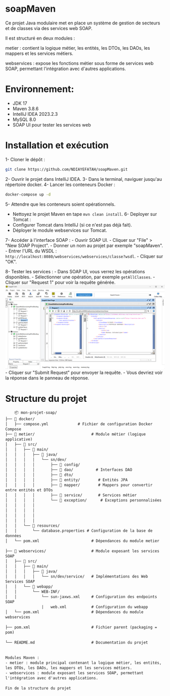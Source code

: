 # soapMaven
Ce projet Java modulaire met en place un système de gestion de secteurs et de classes via des services web SOAP.

Il est structuré en deux modules :

metier : contient la logique métier, les entités, les DTOs, les DAOs, les mappers et les services métiers.

webservices : expose les fonctions métier sous forme de services web SOAP, permettant l'intégration avec d'autres applications.

# Environnement:
- JDK 17
- Maven 3.8.6
- IntelliJ IDEA 2023.2.3
- MySQL 8.0
- SOAP UI pour tester les services web

# Installation et exécution
1- Cloner le dépôt :
```bash
git clone https://github.com/NDIAYEFATAH/soapMaven.git
```
2- Ouvrir le projet dans IntelliJ IDEA.
3- Dans le terminal, naviguer jusqu'au répertoire docker.
4- Lancer les conteneurs Docker :
```bash
docker-compose up -d
```
5- Attendre que les conteneurs soient opérationnels.
   - Nettoyez le projet Maven en tape `mvn clean install`.
6- Deployer sur Tomcat :
   - Configurer Tomcat dans IntelliJ (si ce n'est pas déjà fait).
   - Déployer le module webservices sur Tomcat.

7- Accéder à l'interface SOAP :
    - Ouvrir SOAP UI.
    - Cliquer sur "File" > "New SOAP Project".
    - Donner un nom au projet par exemple "soapMaven".
    - Entrer l'URL du WSDL : `http://localhost:8080/webservices/webservices/classe?wsdl`.
    - Cliquer sur "OK".

8- Tester les services :
    - Dans SOAP UI, vous verrez les opérations disponibles.
    - Sélectionner une opération, par exemple `getAllClasses`.
    - Cliquer sur "Request 1" pour voir la requête générée.
    ![img_getAllClasses.png](img_getAllClasses.png)
    - Cliquer sur "Submit Request" pour envoyer la requête.
    - Vous devriez voir la réponse dans le panneau de réponse.

# Structure du projet
```
    📦 mon-projet-soap/
├── 📁 docker/
│   ├── compose.yml             # Fichier de configuration Docker Compose
├── 📁 metier/                         # Module métier (logique applicative)
│   ├── 📁 src/
│   │   ├── 📁 main/
│   │   │   ├── 📁 java/
│   │   │   │   └── sn/dev/
│   │   │   │       ├── 📁 config/
│   │   │   │       ├── 📁 dao/          # Interfaces DAO
│   │   │   │       ├── 📁 dto/          
│   │   │   │       ├── 📁 entity/        # Entités JPA
│   │   │   │       ├── 📁 mapper/        # Mappers pour convertir entre entités et DTOs
│   │   │   │       ├── 📁 service/       # Services métier
│   │   │   │       └── 📁 exception/      # Exceptions personnalisées                  
│   │   │   │       
│   │   │   │       
│   │   │   │       
│   │   │   │   
│   │   └── 📁 resources/
│   │       └── database.properties # Configuration de la base de données
│   └── pom.xml                       # Dépendances du module metier

├── 📁 webservices/                    # Module exposant les services SOAP
│   ├── 📁 src/
│   │   ├── 📁 main/
│   │   │   ├── 📁 java/
│   │   │   │   └── sn/dev/service/   # Implémentations des Web Services SOAP
│   │   └── 📁 webapp/
│   │       └── WEB-INF/
│   │           └── sun-jaxws.xml     # Configuration des endpoints SOAP
                |   web.xml           # Configuration du webapp
│   └── pom.xml                       # Dépendances du module webservices

├── pom.xml                           # Fichier parent (packaging = pom)

└── README.md                         # Documentation du projet


Modules Maven :
- metier : module principal contenant la logique métier, les entités, les DTOs, les DAOs, les mappers et les services métiers.
- webservices : module exposant les services SOAP, permettant l'intégration avec d'autres applications.

Fin de la structure du projet
```


